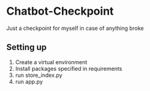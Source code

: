 # Chatbot-Checkpoint
Just a checkpoint for myself in case of anything broke
## Setting up
1. Create a virtual environment
2. Install packages specified in requirements
3. run store_index.py
4. run app.py
